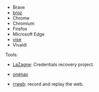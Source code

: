 - Brave
- [broz](https://github.com/antfu/broz)
- Chrome
- Chromium
- Firefox
- Microsoft Edge
- [vise](https://github.com/kovidgoyal/vise)
- Vivaldi

Tools:

- [LaZagne](https://github.com/AlessandroZ/LaZagne#supported-software): Credentials recovery project.

- [onenav](https://github.com/helloxz/onenav)

- [rrweb](https://github.com/rrweb-io/rrweb): record and replay the web.
